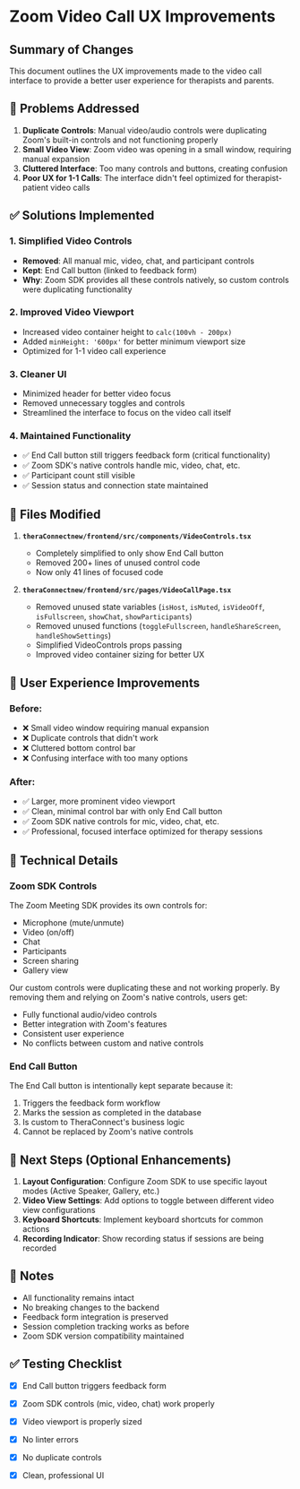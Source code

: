 # Zoom Video Call UX Improvements

## Summary of Changes

This document outlines the UX improvements made to the video call interface to provide a better user experience for therapists and parents.

## 🎯 Problems Addressed

1. **Duplicate Controls**: Manual video/audio controls were duplicating Zoom's built-in controls and not functioning properly
2. **Small Video View**: Zoom video was opening in a small window, requiring manual expansion
3. **Cluttered Interface**: Too many controls and buttons, creating confusion
4. **Poor UX for 1-1 Calls**: The interface didn't feel optimized for therapist-patient video calls

## ✅ Solutions Implemented

### 1. **Simplified Video Controls**
- **Removed**: All manual mic, video, chat, and participant controls
- **Kept**: End Call button (linked to feedback form)
- **Why**: Zoom SDK provides all these controls natively, so custom controls were duplicating functionality

### 2. **Improved Video Viewport**
- Increased video container height to `calc(100vh - 200px)`
- Added `minHeight: '600px'` for better minimum viewport size
- Optimized for 1-1 video call experience

### 3. **Cleaner UI**
- Minimized header for better video focus
- Removed unnecessary toggles and controls
- Streamlined the interface to focus on the video call itself

### 4. **Maintained Functionality**
- ✅ End Call button still triggers feedback form (critical functionality)
- ✅ Zoom SDK's native controls handle mic, video, chat, etc.
- ✅ Participant count still visible
- ✅ Session status and connection state maintained

## 📁 Files Modified

1. **`theraConnectnew/frontend/src/components/VideoControls.tsx`**
   - Completely simplified to only show End Call button
   - Removed 200+ lines of unused control code
   - Now only 41 lines of focused code

2. **`theraConnectnew/frontend/src/pages/VideoCallPage.tsx`**
   - Removed unused state variables (`isHost`, `isMuted`, `isVideoOff`, `isFullscreen`, `showChat`, `showParticipants`)
   - Removed unused functions (`toggleFullscreen`, `handleShareScreen`, `handleShowSettings`)
   - Simplified VideoControls props passing
   - Improved video container sizing for better UX

## 🎨 User Experience Improvements

### Before:
- ❌ Small video window requiring manual expansion
- ❌ Duplicate controls that didn't work
- ❌ Cluttered bottom control bar
- ❌ Confusing interface with too many options

### After:
- ✅ Larger, more prominent video viewport
- ✅ Clean, minimal control bar with only End Call button
- ✅ Zoom SDK native controls for mic, video, chat, etc.
- ✅ Professional, focused interface optimized for therapy sessions

## 🔧 Technical Details

### Zoom SDK Controls
The Zoom Meeting SDK provides its own controls for:
- Microphone (mute/unmute)
- Video (on/off)
- Chat
- Participants
- Screen sharing
- Gallery view

Our custom controls were duplicating these and not working properly. By removing them and relying on Zoom's native controls, users get:
- Fully functional audio/video controls
- Better integration with Zoom's features
- Consistent user experience
- No conflicts between custom and native controls

### End Call Button
The End Call button is intentionally kept separate because it:
1. Triggers the feedback form workflow
2. Marks the session as completed in the database
3. Is custom to TheraConnect's business logic
4. Cannot be replaced by Zoom's native controls

## 🚀 Next Steps (Optional Enhancements)

1. **Layout Configuration**: Configure Zoom SDK to use specific layout modes (Active Speaker, Gallery, etc.)
2. **Video View Settings**: Add options to toggle between different video view configurations
3. **Keyboard Shortcuts**: Implement keyboard shortcuts for common actions
4. **Recording Indicator**: Show recording status if sessions are being recorded

## 📝 Notes

- All functionality remains intact
- No breaking changes to the backend
- Feedback form integration is preserved
- Session completion tracking works as before
- Zoom SDK version compatibility maintained

## ✅ Testing Checklist

- [x] End Call button triggers feedback form
- [x] Zoom SDK controls (mic, video, chat) work properly
- [x] Video viewport is properly sized
- [x] No linter errors
- [x] No duplicate controls
- [x] Clean, professional UI

